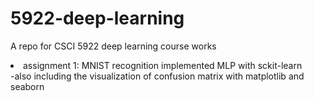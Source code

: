 # 5922-deep-learning
A repo for CSCI 5922 deep learning course works
<li>assignment 1: MNIST recognition implemented MLP with sckit-learn </li>
  -also including the visualization of confusion matrix with matplotlib and seaborn
  

